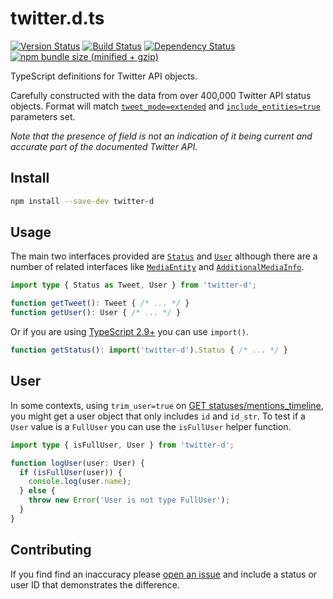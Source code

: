 twitter.d.ts
====

[![Version Status](https://img.shields.io/npm/v/twitter-d.svg?style=flat&label=version&colorB=4bc524)](https://npmjs.com/package/twitter-d)
[![Build Status](https://img.shields.io/travis/abraham/twitter-d.svg?style=flat&label=build)](https://travis-ci.org/abraham/twitter-d)
[![Dependency Status](https://david-dm.org/abraham/twitter-d.svg?style=flat)](https://david-dm.org/abraham/twitter-d)
[![npm bundle size (minified + gzip)](https://img.shields.io/bundlephobia/minzip/twitter-d.svg?style=flat&colorB=4bc524)](https://bundlephobia.com/result?p=twitter-d)

TypeScript definitions for Twitter API objects.

Carefully constructed with the data from over 400,000 Twitter API status objects. Format will match [`tweet_mode=extended`](https://developer.twitter.com/en/docs/twitter-api/v1/data-dictionary/overview/intro-to-tweet-json#extendedtweet) and [`include_entities=true`](https://developer.twitter.com/en/docs/twitter-api/v1/data-dictionary/overview/extended-entities-object) parameters set.

_Note that the presence of field is not an indication of it being current and accurate part of the documented Twitter API._

Install
----

```bash
npm install --save-dev twitter-d
```

Usage
----

The main two interfaces provided are [`Status`](https://github.com/abraham/twitter-d/blob/master/types/status.d.ts) and [`User`](https://github.com/abraham/twitter-d/blob/master/types/user.d.ts) although there are a number of related interfaces like [`MediaEntity`](https://github.com/abraham/twitter-d/blob/master/types/media_entity.d.ts) and [`AdditionalMediaInfo`](https://github.com/abraham/twitter-d/blob/master/types/additional_media_info.d.ts).

```typescript
import type { Status as Tweet, User } from 'twitter-d';

function getTweet(): Tweet { /* ... */ }
function getUser(): User { /* ... */ }
```

Or if you are using [TypeScript 2.9+](https://blogs.msdn.microsoft.com/typescript/2018/05/31/announcing-typescript-2-9/#import-types) you can use `import()`.

```typescript
function getStatus(): import('twitter-d').Status { /* ... */ }
```

User
----

In some contexts, using `trim_user=true` on [GET statuses/mentions_timeline](https://developer.twitter.com/en/docs/tweets/timelines/api-reference/get-statuses-mentions_timeline), you might get a user object that only includes `id` and `id_str`. To test if a `User` value is a `FullUser` you can use the `isFullUser` helper function.

```typescript
import type { isFullUser, User } from 'twitter-d';

function logUser(user: User) {
  if (isFullUser(user)) {
    console.log(user.name);
  } else {
    throw new Error('User is not type FullUser');
  }
}
```

Contributing
----

If you find find an inaccuracy please [open an issue](https://github.com/abraham/twitter-d/issues) and include a status or user ID that demonstrates the difference.

